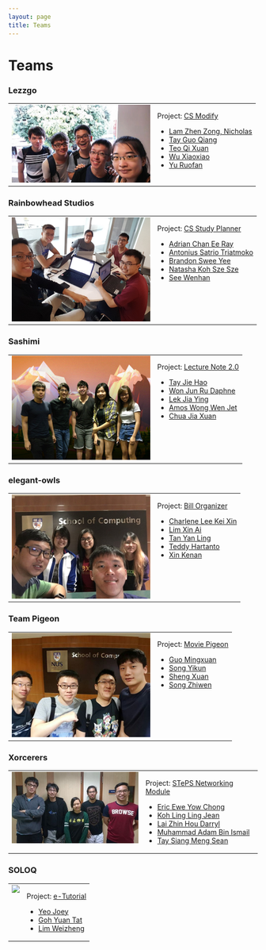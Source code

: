 ```yaml
---
layout: page
title: Teams
---
```


<h1 id="teams">Teams</h1>

<h3 id="lezzgo">Lezzgo</h3>

<table><tr><td valign="top">
	<img src="images/lezzgo.jpg" width="280">
	</td><td valign="top">
	<p>Project: <a href="https://github.com/nus-mtp/cs-modify">CS Modify</a></p>
	<ul>
		<li><a href="https://github.com/nlzz22">Lam Zhen Zong, Nicholas</a></li>
		<li><a href="https://github.com/tgqiang">Tay Guo Qiang</a></li>
		<li><a href="https://github.com/helloqx">Teo Qi Xuan</a></li>
		<li><a href="https://github.com/a0129998">Wu Xiaoxiao</a></li>
		<li><a href="https://github.com/xaterz">Yu Ruofan</a></li>
	</ul>
</td></tr></table>

<h3 id="rainbowhead-studios">Rainbowhead Studios</h3>


<table><tr><td valign="top">
	<img src="images/rainbowhead.jpg"  width="280">
</td><td valign="top">

<p>Project: <a href="https://github.com/nus-mtp/cs-study-planner">CS Study Planner</a></p>

<ul>
	<li><a href="https://github.com/IamVacer">Adrian Chan Ee Ray</a></li>
	<li><a href="https://github.com/Satrio1610">Antonius Satrio Triatmoko</a></li>
	<li><a href="https://github.com/bsweeyee">Brandon Swee Yee</a></li>
	<li><a href="https://github.com/NatashaKSS">Natasha Koh Sze Sze</a></li>
	<li><a href="https://github.com/walrys">See Wenhan</a></li>
</ul>
</td></tr></table>

<h3 id="shashimi">Sashimi</h3>

<table><tr><td valign="top">
	<img src="images/sashimi.jpg" width="280">
</td><td valign="top">


<p>Project: <a href="https://github.com/nus-mtp/lecture-note-2.0">Lecture Note 2.0</a></p>

<ul>
	<li><a href="https://github.com/tayjiehao">Tay Jie Hao</a></li>
	<li><a href="https://github.com/tharain">Won Jun Ru Daphne</a></li>
	<li><a href="https://github.com/jiayingy">Lek Jia Ying</a></li>
	<li><a href="https://github.com/amoshydra">Amos Wong Wen Jet</a></li>
	<li><a href="https://github.com/chuajiaxuan">Chua Jia Xuan</a></li>
</ul>
</td></tr></table>

<h3 id="elegant-owls">elegant-owls</h3>


<table><tr><td valign="top">
	<img src="images/elegant-owls.jpg" width="280">
</td><td valign="top">

<p>Project: <a href="https://github.com/nus-mtp/bill-organizer">Bill Organizer</a></p>

<ul>
	<li><a href="https://github.com/chaejinkeyne">Charlene Lee Kei Xin</a></li>
	<li><a href="https://github.com/lmxn">Lim Xin Ai</a></li>
	<li><a href="https://github.com/eatedcookie">Tan Yan Ling</a></li>
	<li><a href="https://github.com/TeddyHartanto">Teddy Hartanto</a></li>
	<li><a href="https://github.com/dev-seahouse">Xin Kenan</a></li>
</ul>
</td></tr></table>

<h3 id="team-pigeon">Team Pigeon</h3>

<table><tr><td valign="top">
	<img src="images/team-pigeon.jpg" width="280">
</td><td valign="top">


<p>Project: <a href="https://github.com/nus-mtp/movie-pigeon">Movie Pigeon</a></p>

<ul>
	<li><a href="https://github.com/Carl26">Guo Mingxuan</a></li>
	<li><a href="https://github.com/shadowsong27">Song Yikun</a></li>
	<li><a href="https://github.com/Sheng-Xuan">Sheng Xuan</a></li>
	<li><a href="https://github.com/zzzzwen">Song Zhiwen</a></li>
</ul>
</td></tr></table>

<h3 id="xorcerers">Xorcerers</h3>

<table><tr><td valign="top">
	<img src="images/xorcerers.jpg" width="280">
</td><td valign="top">

<p>Project: <a href="https://github.com/nus-mtp/steps-networking-module">STePS Networking Module</a></p>

<ul>
	<li><a href="https://github.com/ycewe">Eric Ewe Yow Chong</a></li>
	<li><a href="https://github.com/JeanKoh">Koh Ling Ling Jean</a></li>
	<li><a href="https://github.com/Vylantze">Lai Zhin Hou Darryl</a></li>
	<li><a href="https://github.com//Muhammad-Adam">Muhammad Adam Bin Ismail</a></li>
	<li><a href="https://github.com/Sean-Tay">Tay Siang Meng Sean</a></li>
</ul>
</td></tr></table>

<h3 id="soloq">SOLOQ</h3>

<table><tr><td valign="top">
	<img src="images/soloq.jpg" width="280">
</td><td valign="top">

<p>Project: <a href="https://github.com/nus-mtp/e-tutorial">e-Tutorial</a></p>

<ul>
	<li><a href="https://github.com/yeojoey">Yeo Joey</a></li>
	<li><a href="https://github.com/silfer">Goh Yuan Tat</a></li>
	<li><a href="https://github.com/glutSolidSphere">Lim Weizheng</a></li>
</ul>
</td></tr></table>
